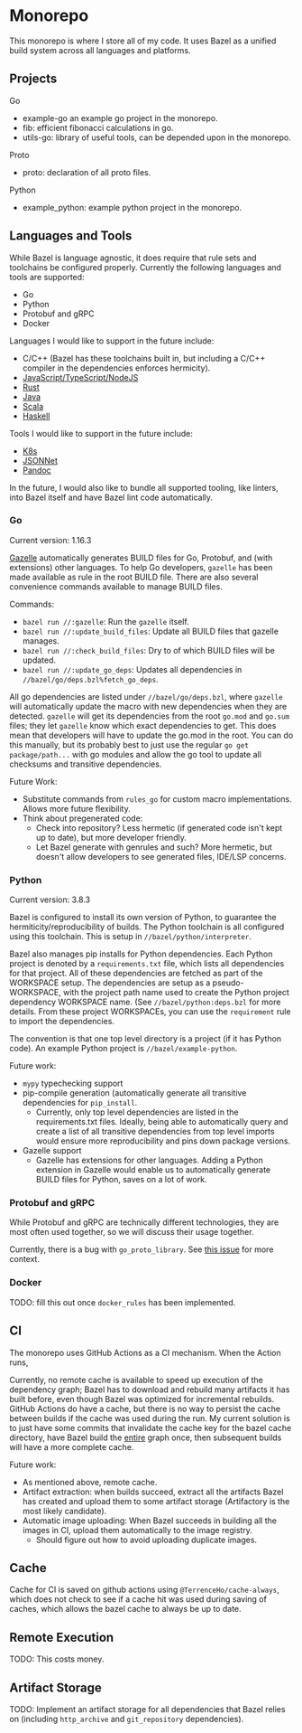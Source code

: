 # Monorepo

This monorepo is where I store all of my code. It uses Bazel as a unified build
system across all languages and platforms.

## Projects

Go

- example-go an example go project in the monorepo.
- fib: efficient fibonacci calculations in go.
- utils-go: library of useful tools, can be depended upon in the monorepo.

Proto

- proto: declaration of all proto files.

Python

- example_python: example python project in the monorepo.

## Languages and Tools

While Bazel is language agnostic, it does require that rule sets and toolchains
be configured properly. Currently the following languages and tools are
supported:

- Go
- Python
- Protobuf and gRPC
- Docker

Languages I would like to support in the future include:
- C/C++ (Bazel has these toolchains built in, but including a C/C++ compiler in
  the dependencies enforces hermicity).
- [JavaScript/TypeScript/NodeJS](https://github.com/bazelbuild/rules_nodejs)
- [Rust](https://github.com/bazelbuild/rules_rust)
- [Java](https://github.com/bazelbuild/rules_java)
- [Scala](https://github.com/bazelbuild/rules_scala)
- [Haskell](https://github.com/tweag/rules_haskell)

Tools I would like to support in the future include:
- [K8s](https://github.com/bazelbuild/rules_k8s)
- [JSONNet](https://github.com/bazelbuild/rules_jsonnet)
- [Pandoc](https://github.com/ProdriveTechnologies/bazel-pandoc)

In the future, I would also like to bundle all supported tooling, like linters,
into Bazel itself and have Bazel lint code automatically.

### Go

Current version: 1.16.3

[Gazelle](https://github.com/bazelbuild/bazel-gazelle) automatically generates
BUILD files for Go, Protobuf, and (with extensions) other languages. To help Go
developers, `gazelle` has been made available as rule in the root BUILD file.
There are also several convenience commands available to manage BUILD files.

Commands:
- `bazel run //:gazelle`: Run the `gazelle` itself.
- `bazel run //:update_build_files`: Update all BUILD files that gazelle
  manages.
- `bazel run //:check_build_files`: Dry to of which BUILD files will be updated.
- `bazel run //:update_go_deps`: Updates all dependencies in
  `//bazel/go/deps.bzl%fetch_go_deps`.
  
All go dependencies are listed under `//bazel/go/deps.bzl`, where `gazelle` will
automatically update the macro with new dependencies when they are detected.
`gazelle` will get its dependencies from the root `go.mod` and `go.sum` files;
they let `gazelle` know which exact dependencies to get. This does mean that
developers will have to update the go.mod in the root. You can do this manually,
but its probably best to just use the regular `go get package/path...` with go
modules and allow the go tool to update all checksums and transitive
dependencies.

Future Work:
- Substitute commands from `rules_go` for custom macro implementations. Allows
  more future flexibility.
- Think about pregenerated code:
    - Check into repository? Less hermetic (if generated code isn't kept up to
      date), but more developer friendly.
    - Let Bazel generate with genrules and such? More hermetic, but doesn't
      allow developers to see generated files, IDE/LSP concerns.

### Python

Current version: 3.8.3

Bazel is configured to install its own version of Python, to guarantee the
hermiticity/reproducibility of builds. The Python toolchain is all configured
using this toolchain. This is setup in
`//bazel/python/interpreter`. 

Bazel also manages pip installs for Python dependencies. Each Python project is
denoted by a `requirements.txt` file, which lists all dependencies for that
project. All of these dependencies are fetched as part of the WORKSPACE setup.
The dependencies are setup as a pseudo-WORKSPACE, with the project path name
used to create the Python project dependency WORKSPACE name. (See
`//bazel/python:deps.bzl` for more details. From these project WORKSPACEs, you
can use the `requirement` rule to import the dependencies.

The convention is that one top level directory is a project (if it has Python
code). An example Python project is `//bazel/example-python`.

Future work:
- `mypy` typechecking support
- pip-compile generation (automatically generate all transitive dependencies for
  `pip_install`.
    - Currently, only top level dependencies are listed in the requirements.txt
      files. Ideally, being able to automatically query and create a list of all
      transitive dependencies from top level imports would ensure more
      reproducibility and pins down package versions.
- Gazelle support
    - Gazelle has extensions for other languages. Adding a Python extension in
      Gazelle would enable us to automatically generate BUILD files for
      Python, saves on a lot of work.

### Protobuf and gRPC

While Protobuf and gRPC are technically different technologies, they are most
often used together, so we will discuss their usage together.

Currently, there is a bug with `go_proto_library`. See
[this issue](https://github.com/TerrenceHo/monorepo/issues/11) for more context.

### Docker

TODO: fill this out once `docker_rules` has been implemented.

## CI

The monorepo uses GitHub Actions as a CI mechanism. When the Action runs,

Currently, no remote cache is available to speed up execution of the dependency
graph; Bazel has to download and rebuild many artifacts it has built before,
even though Bazel was optimized for incremental rebuilds. GitHub Actions do have
a cache, but there is no way to persist the cache between builds if the cache
was used during the run. My current solution is to just have some commits that
invalidate the cache key for the bazel cache directory, have Bazel build the
[entire](entire) graph once, then subsequent builds will have a more complete cache.

Future work:
- As mentioned above, remote cache.
- Artifact extraction: when builds succeed, extract all the artifacts Bazel has
  created and upload them to some artifact storage (Artifactory is the most
  likely candidate).
- Automatic image uploading: When Bazel succeeds in building all the images in
  CI, upload them automatically to the image registry.
    - Should figure out how to avoid uploading duplicate images.

## Cache

Cache for CI is saved on github actions using `@TerrenceHo/cache-always`, which
does not check to see if a cache hit was used during saving of caches, which
allows the bazel cache to always be up to date.

## Remote Execution

TODO: This costs money.

## Artifact Storage

TODO: Implement an artifact storage for all dependencies that Bazel relies
on (including `http_archive` and `git_repository` dependencies).
